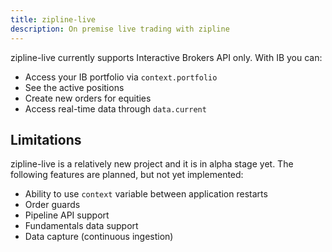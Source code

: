 ```yaml
---
title: zipline-live
description: On premise live trading with zipline
---
```

zipline-live currently supports Interactive Brokers API only. With IB you can:
 - Access your IB portfolio via `context.portfolio`
 - See the active positions
 - Create new orders for equities
 - Access real-time data through `data.current`

## Limitations
zipline-live is a relatively new project and it is in alpha stage yet.
The following features are planned, but not yet implemented:
 - Ability to use `context` variable between application restarts
 - Order guards
 - Pipeline API support
 - Fundamentals data support
 - Data capture (continuous ingestion)

